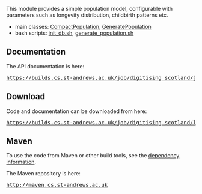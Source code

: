 This module provides a simple population model, configurable with parameters such as longevity distribution, childbirth patterns etc.

* main classes: [CompactPopulation](https://builds.cs.st-andrews.ac.uk/job/digitising_scotland/javadoc/uk/ac/standrews/cs/digitising\_scotland/population\_model/model/CompactPopulation.html),
        [GeneratePopulation](https://builds.cs.st-andrews.ac.uk/job/digitising\_scotland/javadoc/uk/ac/standrews/cs/digitising\_scotland/population\_model/tools/GeneratePopulation.html)
* bash scripts: [init\_db.sh](http://quicksilver.hg.cs.st-andrews.ac.uk/digitising\_scotland/file/tip/population\_model/src/main/resources/scripts/init\_db.sh),
        [generate\_population.sh](http://quicksilver.hg.cs.st-andrews.ac.uk/digitising\_scotland/file/tip/population\_model/src/main/resources/scripts/generate\_population.sh)

## Documentation

The API documentation is here:

<div class="source">
    <pre><a href="https://builds.cs.st-andrews.ac.uk/job/digitising_scotland/javadoc/">https://builds.cs.st-andrews.ac.uk/job/digitising_scotland/javadoc/</a></pre>
</div>

## Download

Code and documentation can be downloaded from here:

<div class="source">
    <pre><a href="https://builds.cs.st-andrews.ac.uk/job/digitising_scotland/lastSuccessfulBuild/artifact/population_model/target/">https://builds.cs.st-andrews.ac.uk/job/digitising_scotland/lastSuccessfulBuild/artifact/population_model/target/</a></pre>
</div>

## Maven

To use the code from Maven or other build tools, see the [dependency information](population\_model/dependency-info.html).

The Maven repository is here:

<div class="source">
    <pre><a href="http://maven.cs.st-andrews.ac.uk">http://maven.cs.st-andrews.ac.uk</a></pre>
</div>
